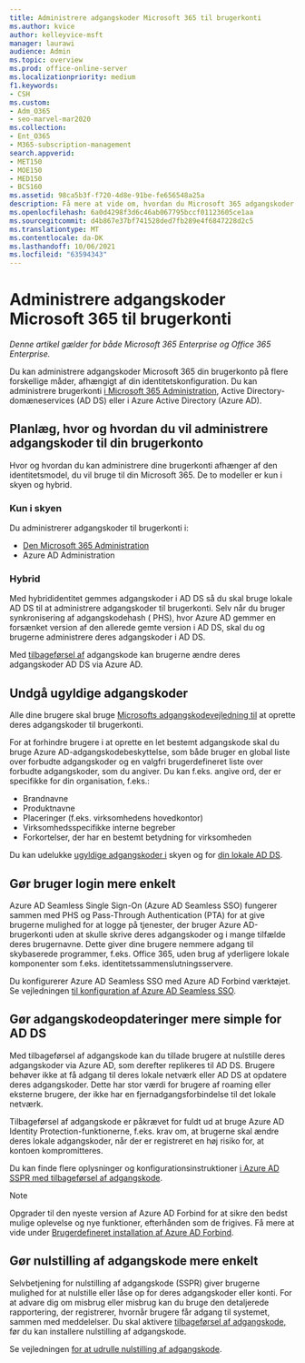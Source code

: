 ```yaml
---
title: Administrere adgangskoder Microsoft 365 til brugerkonti
ms.author: kvice
author: kelleyvice-msft
manager: laurawi
audience: Admin
ms.topic: overview
ms.prod: office-online-server
ms.localizationpriority: medium
f1.keywords:
- CSH
ms.custom:
- Adm_O365
- seo-marvel-mar2020
ms.collection:
- Ent_O365
- M365-subscription-management
search.appverid:
- MET150
- MOE150
- MED150
- BCS160
ms.assetid: 98ca5b3f-f720-4d8e-91be-fe656548a25a
description: Få mere at vide om, hvordan du Microsoft 365 adgangskoder til brugerkonti.
ms.openlocfilehash: 6a0d4298f3d6c46ab067795bccf01123605ce1aa
ms.sourcegitcommit: d4b867e37bf741528ded7fb289e4f6847228d2c5
ms.translationtype: MT
ms.contentlocale: da-DK
ms.lasthandoff: 10/06/2021
ms.locfileid: "63594343"
---
```

# <a name="manage-microsoft-365-user-account-passwords"></a>Administrere adgangskoder Microsoft 365 til brugerkonti

*Denne artikel gælder for både Microsoft 365 Enterprise og Office 365 Enterprise.*

Du kan administrere adgangskoder Microsoft 365 din brugerkonto på flere forskellige måder, afhængigt af din identitetskonfiguration. Du kan administrere brugerkonti [i Microsoft 365 Administration](/admin), Active Directory-domæneservices (AD DS) eller i Azure Active Directory (Azure AD).

## <a name="plan-for-where-and-how-you-will-manage-your-user-account-passwords"></a>Planlæg, hvor og hvordan du vil administrere adgangskoder til din brugerkonto

Hvor og hvordan du kan administrere dine brugerkonti afhænger af den identitetsmodel, du vil bruge til din Microsoft 365. De to modeller er kun i skyen og hybrid.
  
### <a name="cloud-only"></a>Kun i skyen

Du administrerer adgangskoder til brugerkonti i:

- [Den Microsoft 365 Administration](/admin)
- Azure AD Administration
    
### <a name="hybrid"></a>Hybrid

Med hybrididentitet gemmes adgangskoder i AD DS så du skal bruge lokale AD DS til at administrere adgangskoder til brugerkonti. Selv når du bruger synkronisering af adgangskodehash ( PHS), hvor Azure AD gemmer en forsænket version af den allerede gemte version i AD DS, skal du og brugerne administrere deres adgangskoder i AD DS.

Med [tilbageførsel af](#pw_writeback) adgangskode kan brugerne ændre deres adgangskoder AD DS via Azure AD.

## <a name="prevent-bad-passwords"></a>Undgå ugyldige adgangskoder

Alle dine brugere skal bruge [Microsofts adgangskodevejledning til](https://www.microsoft.com/research/publication/password-guidance) at oprette deres adgangskoder til brugerkonti.

For at forhindre brugere i at oprette en let bestemt adgangskode skal du bruge Azure AD-adgangskodebeskyttelse, som både bruger en global liste over forbudte adgangskoder og en valgfri brugerdefineret liste over forbudte adgangskoder, som du angiver. Du kan f.eks. angive ord, der er specifikke for din organisation, f.eks.:

- Brandnavne
- Produktnavne
- Placeringer (f.eks. virksomhedens hovedkontor)
- Virksomhedsspecifikke interne begreber
- Forkortelser, der har en bestemt betydning for virksomheden

Du kan udelukke [ugyldige adgangskoder i](/azure/active-directory/authentication/concept-password-ban-bad) skyen og for [din lokale AD DS](/azure/active-directory/authentication/concept-password-ban-bad-on-premises).

## <a name="simplify-user-sign-in"></a>Gør bruger login mere enkelt

Azure AD Seamless Single Sign-On (Azure AD Seamless SSO) fungerer sammen med PHS og Pass-Through Authentication (PTA) for at give brugerne mulighed for at logge på tjenester, der bruger Azure AD-brugerkonti uden at skulle skrive deres adgangskoder og i mange tilfælde deres brugernavne. Dette giver dine brugere nemmere adgang til skybaserede programmer, f.eks. Office 365, uden brug af yderligere lokale komponenter som f.eks. identitetssammenslutningsservere.

Du konfigurerer Azure AD Seamless SSO med Azure AD Forbind værktøjet. Se vejledningen [til konfiguration af Azure AD Seamless SSO](/azure/active-directory/connect/active-directory-aadconnect-sso-quick-start).

<a name="pw_writeback"></a>
## <a name="simplify-password-updates-to-ad-ds"></a>Gør adgangskodeopdateringer mere simple for AD DS

Med tilbageførsel af adgangskode kan du tillade brugere at nulstille deres adgangskoder via Azure AD, som derefter replikeres til AD DS. Brugere behøver ikke at få adgang til deres lokale netværk eller AD DS at opdatere deres adgangskoder. Dette har stor værdi for brugere af roaming eller eksterne brugere, der ikke har en fjernadgangsforbindelse til det lokale netværk.

Tilbageførsel af adgangskode er påkrævet for fuldt ud at bruge Azure AD Identity Protection-funktionerne, f.eks. krav om, at brugerne skal ændre deres lokale adgangskoder, når der er registreret en høj risiko for, at kontoen kompromitteres.

Du kan finde flere oplysninger og konfigurationsinstruktioner [i Azure AD SSPR med tilbageførsel af adgangskode](/azure/active-directory/active-directory-passwords-writeback).

>[!Note]
>Opgrader til den nyeste version af Azure AD Forbind for at sikre den bedst mulige oplevelse og nye funktioner, efterhånden som de frigives. Få mere at vide under [Brugerdefineret installation af Azure AD Forbind](/azure/active-directory/connect/active-directory-aadconnect-get-started-custom).
>

## <a name="simplify-password-resets"></a>Gør nulstilling af adgangskode mere enkelt

Selvbetjening for nulstilling af adgangskode (SSPR) giver brugerne mulighed for at nulstille eller låse op for deres adgangskoder eller konti. For at advare dig om misbrug eller misbrug kan du bruge den detaljerede rapportering, der registrerer, hvornår brugere får adgang til systemet, sammen med meddelelser. Du skal aktivere [tilbageførsel af adgangskode,](#pw_writeback) før du kan installere nulstilling af adgangskode.

Se vejledningen [for at udrulle nulstilling af adgangskode](/azure/active-directory/authentication/howto-sspr-deployment).